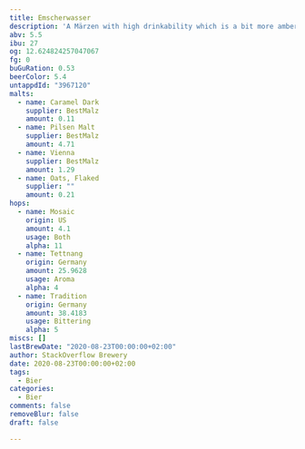 ```yaml
---
title: Emscherwasser
description: 'A Märzen with high drinkability which is a bit more amber than expected. '
abv: 5.5
ibu: 27
og: 12.624824257047067
fg: 0
buGuRation: 0.53
beerColor: 5.4
untappdId: "3967120"
malts:
  - name: Caramel Dark
    supplier: BestMalz
    amount: 0.11
  - name: Pilsen Malt
    supplier: BestMalz
    amount: 4.71
  - name: Vienna
    supplier: BestMalz
    amount: 1.29
  - name: Oats, Flaked
    supplier: ""
    amount: 0.21
hops:
  - name: Mosaic
    origin: US
    amount: 4.1
    usage: Both
    alpha: 11
  - name: Tettnang
    origin: Germany
    amount: 25.9628
    usage: Aroma
    alpha: 4
  - name: Tradition
    origin: Germany
    amount: 38.4183
    usage: Bittering
    alpha: 5
miscs: []
lastBrewDate: "2020-08-23T00:00:00+02:00"
author: StackOverflow Brewery
date: 2020-08-23T00:00:00+02:00
tags:
  - Bier
categories:
  - Bier
comments: false
removeBlur: false
draft: false

---
```

